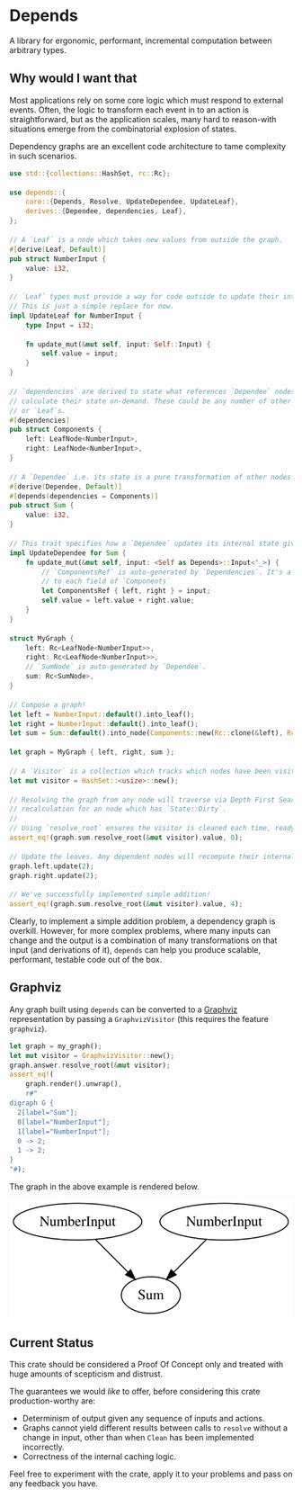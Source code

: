 # Depends

A library for ergonomic, performant, incremental computation between
arbitrary types.

## Why would I want that

Most applications rely on some core logic which must respond to external
events. Often, the logic to transform each event in to an action is
straightforward, but as the application scales, many hard to reason-with
situations emerge from the combinatorial explosion of states.

Dependency graphs are an excellent code architecture to tame complexity in
such scenarios.

``` rust
use std::{collections::HashSet, rc::Rc};

use depends::{
    core::{Depends, Resolve, UpdateDependee, UpdateLeaf},
    derives::{Dependee, dependencies, Leaf},
};

// A `Leaf` is a node which takes new values from outside the graph.
#[derive(Leaf, Default)]
pub struct NumberInput {
    value: i32,
}

// `Leaf` types must provide a way for code outside to update their internal state.
// This is just a simple replace for now.
impl UpdateLeaf for NumberInput {
    type Input = i32;

    fn update_mut(&mut self, input: Self::Input) {
        self.value = input;
    }
}

// `dependencies` are derived to state what references `Dependee` nodes need to
// calculate their state on-demand. These could be any number of other `Dependee`s
// or `Leaf`s.
#[dependencies]
pub struct Components {
    left: LeafNode<NumberInput>,
    right: LeafNode<NumberInput>,
}

// A `Dependee` i.e. its state is a pure transformation of other nodes
#[derive(Dependee, Default)]
#[depends(dependencies = Components)]
pub struct Sum {
    value: i32,
}

// This trait specifies how a `Dependee` updates its internal state given its dependencies.
impl UpdateDependee for Sum {
    fn update_mut(&mut self, input: <Self as Depends>::Input<'_>) {
        // `ComponentsRef` is auto-generated by `Dependencies`. It's a read-reference
        // to each field of `Components`
        let ComponentsRef { left, right } = input;
        self.value = left.value + right.value;
    }
}

struct MyGraph {
    left: Rc<LeafNode<NumberInput>>,
    right: Rc<LeafNode<NumberInput>>,
    // `SumNode` is auto-generated by `Dependee`.
    sum: Rc<SumNode>,
}

// Compose a graph!
let left = NumberInput::default().into_leaf();
let right = NumberInput::default().into_leaf();
let sum = Sum::default().into_node(Components::new(Rc::clone(&left), Rc::clone(&right)));

let graph = MyGraph { left, right, sum };

// A `Visitor` is a collection which tracks which nodes have been visited each run.
let mut visitor = HashSet::<usize>::new();

// Resolving the graph from any node will traverse via Depth First Search, prompting
// recalculation for an node which has `State::Dirty`.
// 
// Using `resolve_root` ensures the visitor is cleaned each time, ready for use again.
assert_eq!(graph.sum.resolve_root(&mut visitor).value, 0);

// Update the leaves. Any dependent nodes will recompute their internal values.
graph.left.update(2);
graph.right.update(2);

// We've successfully implemented simple addition!
assert_eq!(graph.sum.resolve_root(&mut visitor).value, 4);
```

Clearly, to implement a simple addition problem, a dependency graph is
overkill. However, for more complex problems, where many inputs can change
and the output is a combination of many transformations on that input (and
derivations of it), `depends` can help you produce scalable, performant,
testable code out of the box.


## Graphviz

Any graph built using `depends` can be converted to a [Graphviz](https://graphviz.org/) representation
by passing a `GraphvizVisitor` (this requires the feature `graphviz`).

``` rust 
let graph = my_graph();
let mut visitor = GraphvizVisitor::new();
graph.answer.resolve_root(&mut visitor);
assert_eq!(
    graph.render().unwrap(),
    r#"
digraph G {
  2[label="Sum"];
  0[label="NumberInput"];
  1[label="NumberInput"];
  0 -> 2;
  1 -> 2;
}
"#);
```

The graph in the above example is rendered below.

![Alt text](./sum.svg)

## Current Status

This crate should be considered a Proof Of Concept only and treated with huge amounts of scepticism and distrust.

The guarantees we would _like_ to offer, before considering this crate production-worthy are:

- Determinism of output given any sequence of inputs and actions.
- Graphs cannot yield different results between calls to `resolve` without a change in input, other than when `Clean` has been implemented incorrectly.
- Correctness of the internal caching logic.

Feel free to experiment with the crate, apply it to your problems and pass on any feedback you have.

